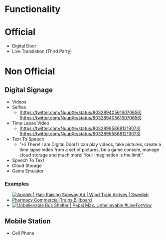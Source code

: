 # Functionality

# Official

* Digital Door
* Live Translation \(Third Party\)

# Non Official

## Digital Signage

* Videos
* Selfies
  * [https://twitter.com/NuupXe/status/803289405616070656](https://twitter.com/NuupXe/status/803289405616070656)
* Time Lapse Video
  * [https://twitter.com/NuupXe/status/803289958681219073](https://twitter.com/NuupXe/status/803289958681219073)
* Text To Speech
  * "Hi There! I am Digital Door! I can play videos, take pictures, create a time lapse video from a set of pictures, be a game console, manage cloud storage and much more! Your imagination is the limit!"
* Speech To Text
* Cloud Storage
* Game Emulator

### Examples

* [![Apotek | Hair-Raising Subway Ad | Wind Train Arrives | Swedish Pharmacy Commercial Trains Billboard](https://img.youtube.com/vi/tdQgsmYKxLM/0.jpg)](https://www.youtube.com/watch?v=tdQgsmYKxLM)
* [![Unbelievable Bus Shelter | Pepsi Max. Unbelievable #LiveForNow](https://img.youtube.com/vi/Go9rf9GmYpM/0.jpg)](https://www.youtube.com/watch?v=Go9rf9GmYpM)

## Mobile Station

* Cell Phone



